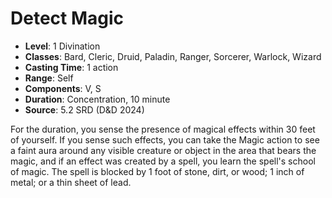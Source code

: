 # Detect Magic

- **Level**: 1 Divination
- **Classes**: Bard, Cleric, Druid, Paladin, Ranger, Sorcerer, Warlock, Wizard
- **Casting Time**: 1 action
- **Range**: Self
- **Components**: V, S
- **Duration**: Concentration, 10 minute
- **Source**: 5.2 SRD (D&D 2024)

For the duration, you sense the presence of magical effects within 30 feet of yourself. If you sense such effects, you can take the Magic action to see a faint aura around any visible creature or object in the area that bears the magic, and if an effect was created by a spell, you learn the spell's school of magic. The spell is blocked by 1 foot of stone, dirt, or wood; 1 inch of metal; or a thin sheet of lead.

